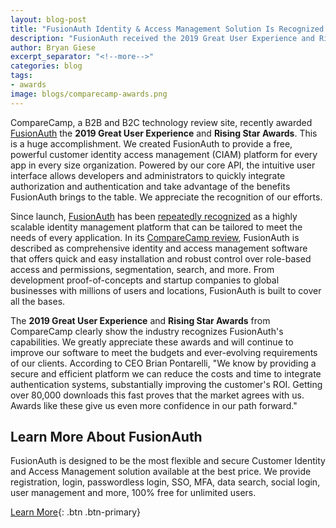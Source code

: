 ```yaml
---
layout: blog-post
title: "FusionAuth Identity & Access Management Solution Is Recognized with Industry Distinctions from Leading SaaS Review Platform"
description: "FusionAuth received the 2019 Great User Experience and Rising Star Awards"
author: Bryan Giese
excerpt_separator: "<!--more-->"
categories: blog
tags:
- awards
image: blogs/comparecamp-awards.png
---
```


CompareCamp, a B2B and B2C technology review site, recently awarded [FusionAuth](http://comparecamp.com/fusionauth-review-pricing-pros-cons-features/ "Jump to CompareCamp site") the **2019 Great User Experience** and **Rising Star Awards**. This is a huge accomplishment. We created FusionAuth to provide a free, powerful customer identity access management (CIAM) platform for every app in every size organization. <!--more-->Powered by our core API, the intuitive user interface allows developers and administrators to quickly integrate authorization and authentication and take advantage of the benefits FusionAuth brings to the table. We appreciate the recognition of our efforts.

Since launch, [FusionAuth](/) has been [repeatedly recognized](/blog/2019/02/25/fusionauth-reviews-around-world) as a highly scalable identity management platform that can be tailored to meet the needs of every application. In its [CompareCamp review](http://comparecamp.com/fusionauth-review-pricing-pros-cons-features/ "Jump to CompareCamp site"), FusionAuth is described as comprehensive identity and access management software that offers quick and easy installation and robust control over role-based access and permissions, segmentation, search, and more. From development proof-of-concepts and startup companies to global businesses with millions of users and locations, FusionAuth is built to cover all the bases.

The **2019 Great User Experience** and **Rising Star Awards** from CompareCamp clearly show the industry recognizes FusionAuth's capabilities. We greatly appreciate these awards and will continue to improve our software to meet the budgets and ever-evolving requirements of our clients. According to CEO Brian Pontarelli, "We know by providing a secure and efficient platform we can reduce the costs and time to integrate authentication systems, substantially improving the customer's ROI. Getting over 80,000 downloads this fast proves that the market agrees with us. Awards like these give us even more confidence in our path forward."

## Learn More About FusionAuth

FusionAuth is designed to be the most flexible and secure Customer Identity and Access Management solution available at the best price. We provide registration, login, passwordless login, SSO, MFA, data search, social login, user management and more, 100% free for unlimited users.

[Learn More](/ "FusionAuth Home"){: .btn .btn-primary}
